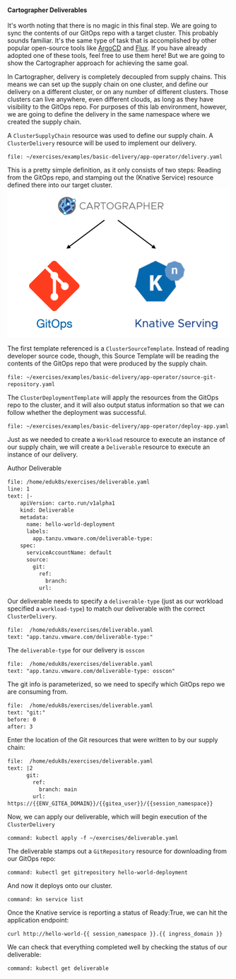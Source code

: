 #### Cartographer Deliverables

It's worth noting that there is no magic in this final step. We are going to sync the contents of our GitOps repo with a target cluster. This probably sounds familiar. It's the same type of task that is accomplished by other popular open-source tools like [ArgoCD](https://argoproj.github.io/cd/) and [Flux](https://fluxcd.io/). If you have already adopted one of these tools, feel free to use them here! But we are going to show the Cartographer approach for achieving the same goal.

In Cartographer, delivery is completely decoupled from supply chains. This means we can set up the supply chain on one cluster, and define our delivery on a different cluster, or on any number of different clusters. Those clusters can live anywhere, even different clouds, as long as they have visibility to the GitOps repo. For purposes of this lab environment, however, we are going to define the delivery in the same namespace where we created the supply chain.

A `ClusterSupplyChain` resource was used to define our supply chain. A `ClusterDelivery` resource will be used to implement our delivery.

```editor:open-file
file: ~/exercises/examples/basic-delivery/app-operator/delivery.yaml
```

This is a pretty simple definition, as it only consists of two steps: Reading from the GitOps repo, and stamping out the (Knative Service) resource defined there into our target cluster.
![Delivery](images/delivery.png)

The first template referenced is a `ClusterSourceTemplate`. Instead of reading developer source code, though, this Source Template will be reading the contents of the GitOps repo that were produced by the supply chain.

```editor:open-file
file: ~/exercises/examples/basic-delivery/app-operator/source-git-repository.yaml
```

The `ClusterDeploymentTemplate` will apply the resources from the GitOps repo to the cluster, and it will also output status information so that we can follow whether the deployment was successful.

```editor:open-file
file: ~/exercises/examples/basic-delivery/app-operator/deploy-app.yaml
```

Just as we needed to create a `Workload` resource to execute an instance of our supply chain, we will create a `Deliverable` resource to execute an instance of our delivery. 

Author Deliverable
```editor:insert-lines-before-line
file: /home/eduk8s/exercises/deliverable.yaml
line: 1
text: |-
    apiVersion: carto.run/v1alpha1
    kind: Deliverable
    metadata:
      name: hello-world-deployment
      labels:
        app.tanzu.vmware.com/deliverable-type:
    spec:
      serviceAccountName: default
      source:
        git:
          ref:
            branch:
          url:
```

Our deliverable needs to specify a `deliverable-type` (just as our workload specified a `workload-type`) to match our deliverable with the correct `ClusterDelivery`.

```editor:select-matching-text
file:  /home/eduk8s/exercises/deliverable.yaml
text: "app.tanzu.vmware.com/deliverable-type:"
```

The `deliverable-type` for our delivery is `osscon`

```editor:replace-text-selection
file:  /home/eduk8s/exercises/deliverable.yaml
text: "app.tanzu.vmware.com/deliverable-type: osscon"
```

The git info is parameterized, so we need to specify which GitOps repo we are consuming from.

```editor:select-matching-text
file:  /home/eduk8s/exercises/deliverable.yaml
text: "git:"
before: 0
after: 3
```

Enter the location of the Git resources that were written to by our supply chain:

```editor:replace-text-selection
file:  /home/eduk8s/exercises/deliverable.yaml
text: |2
      git:
        ref:
          branch: main
        url: https://{{ENV_GITEA_DOMAIN}}/{{gitea_user}}/{{session_namespace}}
```

Now, we can apply our deliverable, which will begin execution of the `ClusterDelivery`

```terminal:execute
command: kubectl apply -f ~/exercises/deliverable.yaml
```

The deliverable stamps out a `GitRepository` resource for downloading from our GitOps repo:

```terminal:execute
command: kubectl get gitrepository hello-world-deployment
```

And now it deploys onto our cluster.

```terminal:execute
command: kn service list
```

Once the Knative service is reporting a status of Ready:True, we can hit the application endpoint:

```execute-1
curl http://hello-world-{{ session_namespace }}.{{ ingress_domain }}
```

We can check that everything completed well by checking the status of our deliverable:

```terminal:execute
command: kubectl get deliverable
```
